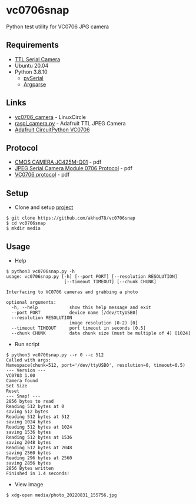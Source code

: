 # vc0706snap
Python test utility for VC0706 JPG camera

## Requirements
- [TTL Serial Camera](https://learn.adafruit.com/ttl-serial-camera)
- Ubuntu 20.04
- Python 3.8.10
    - [pySerial](https://pyserial.readthedocs.io/en/latest/)
    - [Argparse](https://docs.python.org/3.8/howto/argparse.html#argparse-tutorial)

## Links
- [vc0706_camera](https://github.com/LinuxCircle/vc0706_camera) - LinuxCircle
- [raspi_camera.py](https://github.com/adafruit/Adafruit-VC0706-Serial-Camera-Library/blob/master/raspi_camera.py) - Adafruit TTL JPEG Camera
- [Adafruit CircuitPython VC0706](https://github.com/adafruit/Adafruit_CircuitPython_VC0706)

## Protocol
- [CMOS CAMERA JC425M-Q01](docs/JC425M-Q01_VC0706protocol.pdf) - pdf
- [JPEG Serial Camera Module 0706 Protocol](docs/Manual_0706_Protocol.pdf) - pdf
- [VC0706 protocol](docs/VC0706protocol.pdf) - pdf

## Setup
- Clone and setup [project](https://github.com/akhud78/vc0706snap)

```
$ git clone https://github.com/akhud78/vc0706snap
$ cd vc0706snap
$ mkdir media
```

## Usage
- Help
```
$ python3 vc0706snap.py -h
usage: vc0706snap.py [-h] [--port PORT] [--resolution RESOLUTION]
                      [--timeout TIMEOUT] [--chunk CHUNK]

Interfacing to VC0706 cameras and grabbing a photo

optional arguments:
  -h, --help            show this help message and exit
  --port PORT           device name [/dev/ttyUSB0]
  --resolution RESOLUTION
                        image resolution (0-2) [0]
  --timeout TIMEOUT     port timeout in seconds [0.5]
  --chunk CHUNK         data chunk size (must be multiple of 4) [1024]
```
- Run script
```
$ python3 vc0706snap.py --r 0 --c 512
Called with args:
Namespace(chunk=512, port='/dev/ttyUSB0', resolution=0, timeout=0.5)
--- Version ---
VC0703 1.00
Camera found
Set Size
Reset
--- Snap! ---
2856 bytes to read
Reading 512 bytes at 0
saving 512 bytes
Reading 512 bytes at 512
saving 1024 bytes
Reading 512 bytes at 1024
saving 1536 bytes
Reading 512 bytes at 1536
saving 2048 bytes
Reading 512 bytes at 2048
saving 2560 bytes
Reading 296 bytes at 2560
saving 2856 bytes
2856 Bytes written
Finished in 1.4 seconds!
```
- View image
```
$ xdg-open media/photo_20220831_155756.jpg
```